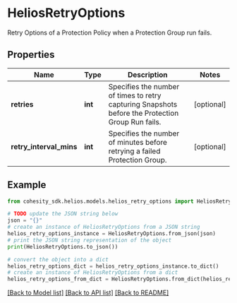 # HeliosRetryOptions

Retry Options of a Protection Policy when a Protection Group run fails.

## Properties

Name | Type | Description | Notes
------------ | ------------- | ------------- | -------------
**retries** | **int** | Specifies the number of times to retry capturing Snapshots before the Protection Group Run fails. | [optional] 
**retry_interval_mins** | **int** | Specifies the number of minutes before retrying a failed Protection Group. | [optional] 

## Example

```python
from cohesity_sdk.helios.models.helios_retry_options import HeliosRetryOptions

# TODO update the JSON string below
json = "{}"
# create an instance of HeliosRetryOptions from a JSON string
helios_retry_options_instance = HeliosRetryOptions.from_json(json)
# print the JSON string representation of the object
print(HeliosRetryOptions.to_json())

# convert the object into a dict
helios_retry_options_dict = helios_retry_options_instance.to_dict()
# create an instance of HeliosRetryOptions from a dict
helios_retry_options_from_dict = HeliosRetryOptions.from_dict(helios_retry_options_dict)
```
[[Back to Model list]](../README.md#documentation-for-models) [[Back to API list]](../README.md#documentation-for-api-endpoints) [[Back to README]](../README.md)


